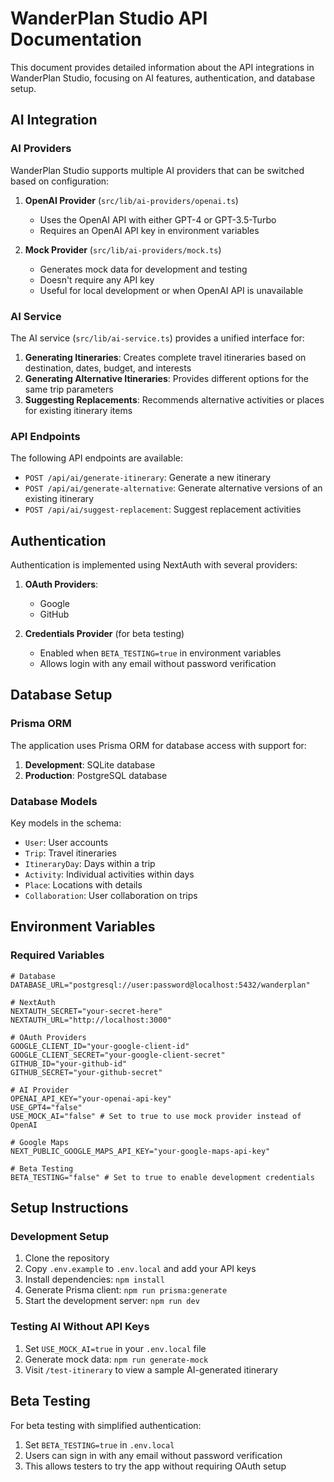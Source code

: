 # WanderPlan Studio API Documentation

This document provides detailed information about the API integrations in WanderPlan Studio, focusing on AI features, authentication, and database setup.

## AI Integration

### AI Providers

WanderPlan Studio supports multiple AI providers that can be switched based on configuration:

1. **OpenAI Provider** (`src/lib/ai-providers/openai.ts`)

   - Uses the OpenAI API with either GPT-4 or GPT-3.5-Turbo
   - Requires an OpenAI API key in environment variables

2. **Mock Provider** (`src/lib/ai-providers/mock.ts`)
   - Generates mock data for development and testing
   - Doesn't require any API key
   - Useful for local development or when OpenAI API is unavailable

### AI Service

The AI service (`src/lib/ai-service.ts`) provides a unified interface for:

1. **Generating Itineraries**: Creates complete travel itineraries based on destination, dates, budget, and interests
2. **Generating Alternative Itineraries**: Provides different options for the same trip parameters
3. **Suggesting Replacements**: Recommends alternative activities or places for existing itinerary items

### API Endpoints

The following API endpoints are available:

- `POST /api/ai/generate-itinerary`: Generate a new itinerary
- `POST /api/ai/generate-alternative`: Generate alternative versions of an existing itinerary
- `POST /api/ai/suggest-replacement`: Suggest replacement activities

## Authentication

Authentication is implemented using NextAuth with several providers:

1. **OAuth Providers**:

   - Google
   - GitHub

2. **Credentials Provider** (for beta testing)
   - Enabled when `BETA_TESTING=true` in environment variables
   - Allows login with any email without password verification

## Database Setup

### Prisma ORM

The application uses Prisma ORM for database access with support for:

1. **Development**: SQLite database
2. **Production**: PostgreSQL database

### Database Models

Key models in the schema:

- `User`: User accounts
- `Trip`: Travel itineraries
- `ItineraryDay`: Days within a trip
- `Activity`: Individual activities within days
- `Place`: Locations with details
- `Collaboration`: User collaboration on trips

## Environment Variables

### Required Variables

```
# Database
DATABASE_URL="postgresql://user:password@localhost:5432/wanderplan"

# NextAuth
NEXTAUTH_SECRET="your-secret-here"
NEXTAUTH_URL="http://localhost:3000"

# OAuth Providers
GOOGLE_CLIENT_ID="your-google-client-id"
GOOGLE_CLIENT_SECRET="your-google-client-secret"
GITHUB_ID="your-github-id"
GITHUB_SECRET="your-github-secret"

# AI Provider
OPENAI_API_KEY="your-openai-api-key"
USE_GPT4="false"
USE_MOCK_AI="false" # Set to true to use mock provider instead of OpenAI

# Google Maps
NEXT_PUBLIC_GOOGLE_MAPS_API_KEY="your-google-maps-api-key"

# Beta Testing
BETA_TESTING="false" # Set to true to enable development credentials
```

## Setup Instructions

### Development Setup

1. Clone the repository
2. Copy `.env.example` to `.env.local` and add your API keys
3. Install dependencies: `npm install`
4. Generate Prisma client: `npm run prisma:generate`
5. Start the development server: `npm run dev`

### Testing AI Without API Keys

1. Set `USE_MOCK_AI=true` in your `.env.local` file
2. Generate mock data: `npm run generate-mock`
3. Visit `/test-itinerary` to view a sample AI-generated itinerary

## Beta Testing

For beta testing with simplified authentication:

1. Set `BETA_TESTING=true` in `.env.local`
2. Users can sign in with any email without password verification
3. This allows testers to try the app without requiring OAuth setup
